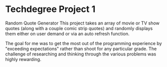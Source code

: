 # Techdegree Project 1
Random Quote Generator
This project takes an array of movie or TV show quotes (along with a couple comic strip quotes) and randomly displays them either on user demand or via an auto refresh function.

The goal for me was to get the most out of the programming experience by "exceeding expectations" rather than shoot for any particular grade.  The challenge of researching and thinking through the various problems was highly rewarding.

